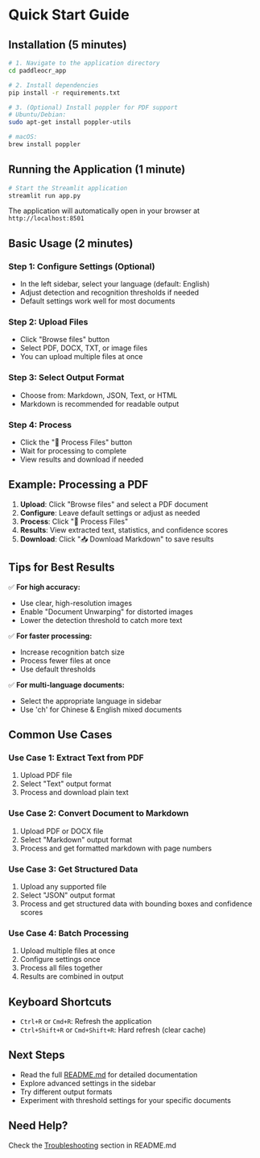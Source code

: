 # Quick Start Guide

## Installation (5 minutes)

```bash
# 1. Navigate to the application directory
cd paddleocr_app

# 2. Install dependencies
pip install -r requirements.txt

# 3. (Optional) Install poppler for PDF support
# Ubuntu/Debian:
sudo apt-get install poppler-utils

# macOS:
brew install poppler
```

## Running the Application (1 minute)

```bash
# Start the Streamlit application
streamlit run app.py
```

The application will automatically open in your browser at `http://localhost:8501`

## Basic Usage (2 minutes)

### Step 1: Configure Settings (Optional)
- In the left sidebar, select your language (default: English)
- Adjust detection and recognition thresholds if needed
- Default settings work well for most documents

### Step 2: Upload Files
- Click "Browse files" button
- Select PDF, DOCX, TXT, or image files
- You can upload multiple files at once

### Step 3: Select Output Format
- Choose from: Markdown, JSON, Text, or HTML
- Markdown is recommended for readable output

### Step 4: Process
- Click the "🚀 Process Files" button
- Wait for processing to complete
- View results and download if needed

## Example: Processing a PDF

1. **Upload**: Click "Browse files" and select a PDF document
2. **Configure**: Leave default settings or adjust as needed
3. **Process**: Click "🚀 Process Files"
4. **Results**: View extracted text, statistics, and confidence scores
5. **Download**: Click "📥 Download Markdown" to save results

## Tips for Best Results

✅ **For high accuracy:**
- Use clear, high-resolution images
- Enable "Document Unwarping" for distorted images
- Lower the detection threshold to catch more text

✅ **For faster processing:**
- Increase recognition batch size
- Process fewer files at once
- Use default thresholds

✅ **For multi-language documents:**
- Select the appropriate language in sidebar
- Use 'ch' for Chinese & English mixed documents

## Common Use Cases

### Use Case 1: Extract Text from PDF
1. Upload PDF file
2. Select "Text" output format
3. Process and download plain text

### Use Case 2: Convert Document to Markdown
1. Upload PDF or DOCX file
2. Select "Markdown" output format
3. Process and get formatted markdown with page numbers

### Use Case 3: Get Structured Data
1. Upload any supported file
2. Select "JSON" output format
3. Process and get structured data with bounding boxes and confidence scores

### Use Case 4: Batch Processing
1. Upload multiple files at once
2. Configure settings once
3. Process all files together
4. Results are combined in output

## Keyboard Shortcuts

- `Ctrl+R` or `Cmd+R`: Refresh the application
- `Ctrl+Shift+R` or `Cmd+Shift+R`: Hard refresh (clear cache)

## Next Steps

- Read the full [README.md](README.md) for detailed documentation
- Explore advanced settings in the sidebar
- Try different output formats
- Experiment with threshold settings for your specific documents

## Need Help?

Check the [Troubleshooting](README.md#troubleshooting) section in README.md

